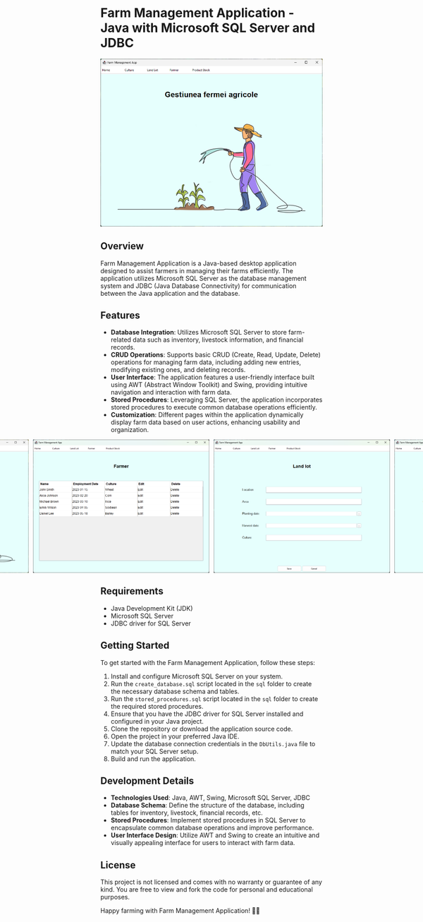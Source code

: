 # Farm Management Application - Java with Microsoft SQL Server and JDBC

![Farm Management Application](images/home.png)

## Overview

Farm Management Application is a Java-based desktop application designed to assist farmers in managing their farms efficiently. The application utilizes Microsoft SQL Server as the database management system and JDBC (Java Database Connectivity) for communication between the Java application and the database.

## Features

- **Database Integration**: Utilizes Microsoft SQL Server to store farm-related data such as inventory, livestock information, and financial records.
- **CRUD Operations**: Supports basic CRUD (Create, Read, Update, Delete) operations for managing farm data, including adding new entries, modifying existing ones, and deleting records.
- **User Interface**: The application features a user-friendly interface built using AWT (Abstract Window Toolkit) and Swing, providing intuitive navigation and interaction with farm data.
- **Stored Procedures**: Leveraging SQL Server, the application incorporates stored procedures to execute common database operations efficiently.
- **Customization**: Different pages within the application dynamically display farm data based on user actions, enhancing usability and organization.

<div style="display: flex; justify-content: center;">
    <img src="images/menu.png" alt="Image 1" style="margin-right: 10px; width: 400px;">
    <img src="images/list.png" alt="Image 2" style="margin-right: 10px; width: 400px;">
    <img src="images/add.png" alt="Image 3" style="margin-right: 10px; width: 400px;">
    <img src="images/edit.png" alt="Image 4" style="width: 400px;">
</div>

## Requirements

- Java Development Kit (JDK)
- Microsoft SQL Server
- JDBC driver for SQL Server

## Getting Started

To get started with the Farm Management Application, follow these steps:

1. Install and configure Microsoft SQL Server on your system.
2. Run the `create_database.sql` script located in the `sql` folder to create the necessary database schema and tables.
3. Run the `stored_procedures.sql` script located in the `sql` folder to create the required stored procedures.
4. Ensure that you have the JDBC driver for SQL Server installed and configured in your Java project.
5. Clone the repository or download the application source code.
6. Open the project in your preferred Java IDE.
7. Update the database connection credentials in the `DbUtils.java` file to match your SQL Server setup.
8. Build and run the application.

## Development Details

- **Technologies Used**: Java, AWT, Swing, Microsoft SQL Server, JDBC
- **Database Schema**: Define the structure of the database, including tables for inventory, livestock, financial records, etc.
- **Stored Procedures**: Implement stored procedures in SQL Server to encapsulate common database operations and improve performance.
- **User Interface Design**: Utilize AWT and Swing to create an intuitive and visually appealing interface for users to interact with farm data.

## License

This project is not licensed and comes with no warranty or guarantee of any kind. You are free to view and fork the code for personal and educational purposes.

Happy farming with Farm Management Application! 🚜🌾

